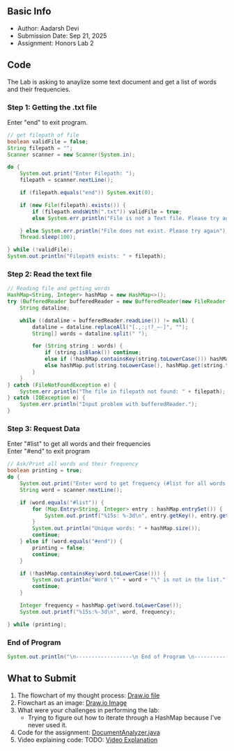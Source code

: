 ## Basic Info
- Author: Aadarsh Devi
- Submission Date: Sep 21, 2025
- Assignment: Honors Lab 2

## Code
The Lab is asking to anaylize some text document and get a list of words and their frequencies.

### Step 1: Getting the .txt file
Enter "end" to exit program.
```java
// get filepath of file
boolean validFile = false;
String filepath = "";
Scanner scanner = new Scanner(System.in);

do {
    System.out.print("Enter Filepath: ");
    filepath = scanner.nextLine();

    if (filepath.equals("end")) System.exit(0);

    if (new File(filepath).exists()) {
        if (filepath.endsWith(".txt")) validFile = true;
        else System.err.println("File is not a Text file. Please try again");

    } else System.err.println("File does not exist. Please try again");
    Thread.sleep(100);

} while (!validFile);
System.out.println("Filepath exists: " + filepath);
```

### Step 2: Read the text file
```java
// Reading file and getting words
HashMap<String, Integer> hashMap = new HashMap<>();
try (BufferedReader bufferedReader = new BufferedReader(new FileReader(filepath))) {
    String dataline;

    while ((dataline = bufferedReader.readLine()) != null) {
        dataline = dataline.replaceAll("[.,:;!?_—-]", "");
        String[] words = dataline.split(" ");

        for (String string : words) {
            if (string.isBlank()) continue;
            else if (!hashMap.containsKey(string.toLowerCase())) hashMap.put(string.toLowerCase(), 1);
            else hashMap.put(string.toLowerCase(), hashMap.get(string.toLowerCase()) + 1);
        }
    }
} catch (FileNotFoundException e) {
    System.err.println("The file in filepath not found: " + filepath);
} catch (IOException e) {
    System.err.println("Input problem with bufferedReader.");
}
```

### Step 3: Request Data
Enter "#list" to get all words and their frequencies<br>
Enter "#end" to exit program
```java
// Ask/Print all words and their frequency
boolean printing = true;
do {
    System.out.print("Enter word to get frequency (#list for all words and frequency): ");
    String word = scanner.nextLine();

    if (word.equals("#list")) {
        for (Map.Entry<String, Integer> entry : hashMap.entrySet()) {
            System.out.printf("%15s: %-3d\n", entry.getKey(), entry.getValue());
        }
        System.out.println("Unique words: " + hashMap.size());
        continue;
    } else if (word.equals("#end")) {
        printing = false;
        continue;
    }

    if (!hashMap.containsKey(word.toLowerCase())) {
        System.out.println("Word \"" + word + "\" is not in the list.");
        continue;
    }

    Integer frequency = hashMap.get(word.toLowerCase());
    System.out.printf("%15s:%-3d\n", word, frequency);

} while (printing);
```

### End of Program
```java
System.out.println("\n------------------\n End of Program \n------------------");
```

## What to Submit
1. The flowchart of my thought process: [Draw.io file](document_analyzer_flowchart.drawio)
2. Flowchart as an image: [Draw.io Image](document_analyzer_flowchart_image.png)
3. What were your challenges in performing the lab:
   - Trying to figure out how to iterate through a HashMap because I've never used it.
5. Code for the assignment: [DocumentAnalyzer.java](DocumentAnalyzer.java)
6. Video explaining code: TODO: [Video Explanation]()
